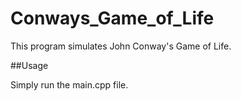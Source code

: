 # Conways_Game_of_Life

This program simulates John Conway's Game of Life.

##Usage

Simply run the main.cpp file.
